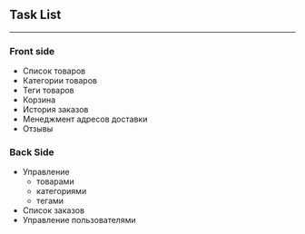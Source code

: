 ## Task List
---
### Front side

- Список товаров
- Категории товаров
- Теги товаров
- Корзина
- История заказов
- Менеджмент адресов доставки
- Отзывы

### Back Side

- Управление
    - товарами
    - категориями
    - тегами
- Список заказов
- Управление пользователями
